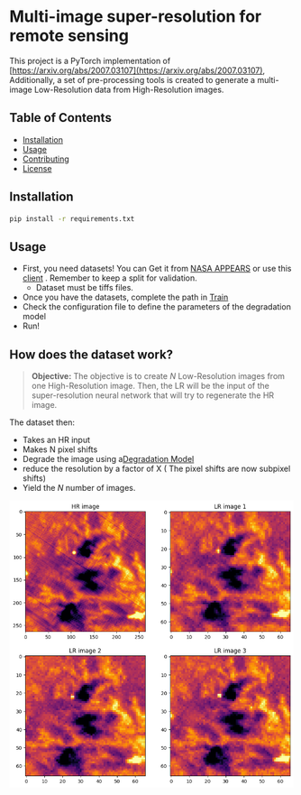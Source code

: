 # Multi-image super-resolution for remote sensing

This project is a PyTorch implementation of [https://arxiv.org/abs/2007.03107](https://arxiv.org/abs/2007.03107), Additionally, a set of pre-processing tools is created to generate a multi-image Low-Resolution data from High-Resolution images.

## Table of Contents

- [Installation](#installation)
- [Usage](#usage)
- [Contributing](#contributing)
- [License](#license)

## Installation

```sh
pip install -r requirements.txt
```



## Usage

- First, you need datasets! You can Get it from [NASA APPEARS](https://appeears.earthdatacloud.nasa.gov/) or use this [client](https://github.com/patriciomassaro/nasa_appears_client) . Remember to keep a split for validation.
    -  Dataset must be tiffs files.
- Once you have the datasets, complete the path in [Train](src/training/train.py)
- Check the configuration file to define the parameters of the degradation model
- Run!


## How does the dataset work?

> **Objective:** The objective is to create $N$ Low-Resolution images from one High-Resolution image. Then, the LR will be the input of the super-resolution neural network that will try to regenerate the HR image.

The dataset then:

- Takes an HR input
- Makes N pixel shifts
- Degrade the image using a[Degradation Model](src/degradation_model)
- reduce the resolution by a factor of X ( The pixel shifts are now subpixel shifts)
- Yield the $N$ number of images.



![Alt Text](Generating_LR_images.png)





